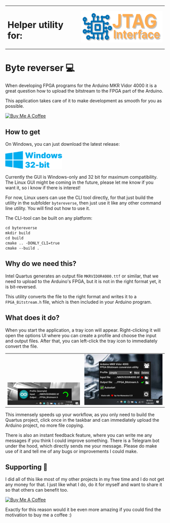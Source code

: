 <p align="center">
<table>
<td>
<h1>Helper utility for:</h2>
</td>

<td>
<a href="https://github.com/HerrNamenlos123/JTAG_Interface">
<p align="right"><img src="assets/logo.svg" alt="JTAG_Interface logo" height="100px"></p>
</a>
</td>
</table>
</p>

# Byte reverser 💻

When developing FPGA programs for the Arduino MKR Vidor 4000 it is a great question how to upload the bitstream to the FPGA part of the Arduino.  

This application takes care of it to make development as smooth for you as possible.

<a href="https://www.buymeacoffee.com/herrnamenlos123" target="_blank">
    <img src="https://cdn.buymeacoffee.com/buttons/v2/default-yellow.png" alt="Buy Me A Coffee" style="height: 60px !important;width: 217px !important;" >
</a>

## How to get

On Windows, you can just download the latest release:

<a href="https://github.com/HerrNamenlos123/bytereverse/releases/latest/download/ByteReverser.exe">
<img src="assets/Win10.png" alt="Windows 32-bit download" width="180px"></a>

Currently the GUI is Windows-only and 32 bit for maximum compatibility. The Linux GUI might be coming in the future, please let me know if you want it, so i know if there is interest!

For now, Linux users can use the CLI tool directly, for that just build the utility in the subfolder `bytereverse`, then just use it like any other command line utility. You will find out how to use it.

The CLI-tool can be built on any platform:
```
cd bytereverse
mkdir build
cd build
cmake .. -DONLY_CLI=true
cmake --build .
```

## Why do we need this?

Intel Quartus generates an output file `MKRVIDOR4000.ttf` or similar, that we need to upload to the Arduino's FPGA, but it is not in the right format yet, it is bit-reversed.  

This utility converts the file to the right format and writes it to a `FPGA_Bitstream.h` file, which is then included in your Arduino program. 

## What does it do?

When you start the application, a tray icon will appear. Right-clicking it will open the options UI where you can create a profile and choose the input and output files. After that, you can left-click the tray icon to immediately convert the file.

<p align="center"><table>
<td valign="bottom"><img src="assets/bytereverse_work.png" alt="ByteReverser file conversion UI"></td>
<td valign="bottom"><img src="assets/bytereverse_options.png" alt="ByteReverser options UI"></td>
</table></p>

This immensely speeds up your workflow, as you only need to build the Quartus project, click once in the taskbar and can immediately upload the Arduino project, no more file copying.

There is also an instant feedback feature, where you can write me any messages if you think I could improve something. There is a Telegram bot under the hood, which directly sends me your message. Please do make use of it and tell me of any bugs or improvements I could make.

## Supporting 💪

I did all of this like most of my other projects in my free time and I do not get any money for that. I just like what I do, do it for myself and want to share it so that others can benefit too.

<a href="https://www.buymeacoffee.com/herrnamenlos123" target="_blank">
    <img src="https://cdn.buymeacoffee.com/buttons/v2/default-yellow.png" alt="Buy Me A Coffee" style="height: 60px !important;width: 217px !important;" >
</a>

Exactly for this reason would it be even more amazing if you could find the motivation to buy me a coffee :)
